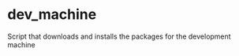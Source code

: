 dev_machine
===========

Script that downloads and installs the packages for the development machine